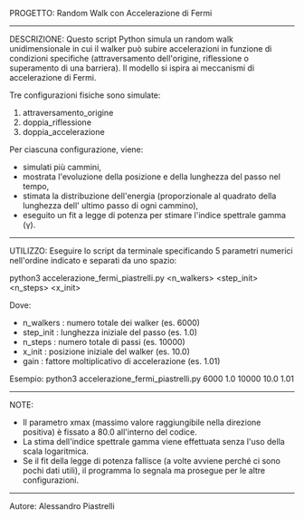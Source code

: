 PROGETTO: Random Walk con Accelerazione di Fermi

-----------

DESCRIZIONE:
Questo script Python simula un random walk unidimensionale in cui il walker può subire accelerazioni in funzione di condizioni specifiche (attraversamento dell'origine, riflessione o superamento di una barriera).
Il modello si ispira ai meccanismi di accelerazione di Fermi.

Tre configurazioni fisiche sono simulate:
1. attraversamento_origine
2. doppia_riflessione
3. doppia_accelerazione

Per ciascuna configurazione, viene:
- simulati più cammini,
- mostrata l'evoluzione della posizione e della lunghezza del passo nel tempo,
- stimata la distribuzione dell'energia (proporzionale al quadrato della lunghezza dell' ultimo passo di ogni cammino),
- eseguito un fit a legge di potenza per stimare l'indice spettrale gamma (γ).

-----------

UTILIZZO:
Eseguire lo script da terminale specificando 5 parametri numerici nell'ordine indicato e separati da uno spazio:

python3 accelerazione_fermi_piastrelli.py <n_walkers> <step_init> <n_steps> <x_init> <gain>

Dove:
- n_walkers : numero totale dei walker (es. 6000)
- step_init : lunghezza iniziale del passo (es. 1.0)
- n_steps   : numero totale di passi (es. 10000)
- x_init    : posizione iniziale del walker (es. 10.0)
- gain      : fattore moltiplicativo di accelerazione (es. 1.01)

Esempio:
python3 accelerazione_fermi_piastrelli.py 6000 1.0 10000 10.0 1.01

-----------

NOTE:
- Il parametro xmax (massimo valore raggiungibile nella direzione positiva) è fissato a 80.0 all'interno del codice.
- La stima dell'indice spettrale gamma viene effettuata senza l'uso della scala logaritmica.
- Se il fit della legge di potenza fallisce (a volte avviene perché ci sono pochi dati utili), il programma lo segnala ma prosegue per le altre configurazioni.


------
Autore:
Alessandro Piastrelli


